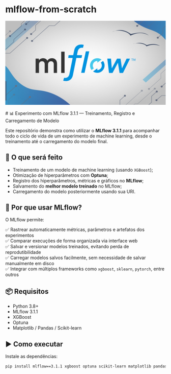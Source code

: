 # mlflow-from-scratch

<p align="center">
  <img src="https://github.com/VictorFrancheto/mlflow-from-scratch/blob/main/image.jpg">
</p>
# 📊 Experimento com MLflow 3.1.1 — Treinamento, Registro e Carregamento de Modelo

Este repositório demonstra como utilizar o **MLflow 3.1.1** para acompanhar todo o ciclo de vida de um experimento de machine learning, desde o treinamento até o carregamento do modelo final.

## 🚀 O que será feito

- Treinamento de um modelo de machine learning (usando `XGBoost`);
- Otimização de hiperparâmetros com **Optuna**;
- Registro dos hiperparâmetros, métricas e gráficos no **MLflow**;
- Salvamento do **melhor modelo treinado** no MLflow;
- Carregamento do modelo posteriormente usando sua URI.

## 🧠 Por que usar MLflow?

O MLflow permite:

✅ Rastrear automaticamente métricas, parâmetros e artefatos dos experimentos  
✅ Comparar execuções de forma organizada via interface web  
✅ Salvar e versionar modelos treinados, evitando perda de reprodutibilidade  
✅ Carregar modelos salvos facilmente, sem necessidade de salvar manualmente em disco  
✅ Integrar com múltiplos frameworks como `xgboost`, `sklearn`, `pytorch`, entre outros

## 📦 Requisitos

- Python 3.8+
- MLflow 3.1.1
- XGBoost
- Optuna
- Matplotlib / Pandas / Scikit-learn

## ▶️ Como executar

Instale as dependências:

```bash
pip install mlflow==3.1.1 xgboost optuna scikit-learn matplotlib pandas

